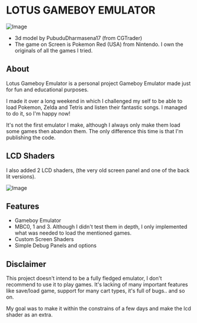 <!--
    This file is a part of Lotus Gameboy Emulator open source project.
    Copyright (c) 2024+ by Leo Rinato (aka Ariel Arias or Lotus) - All rights reserved.

    This software was written for educational purposes and uses the MIT license.

    Feel free to reach me out at leo.rinato@gmail.com
-->

# LOTUS GAMEBOY EMULATOR

![Image](https://i.gyazo.com/b42c2eb3120b571aa9924884d0a6b9d5.png)

* 3d model by PubuduDharmasena17 (from CGTrader)
* The game on Screen is Pokemon Red (USA) from Nintendo. I own the originals of all the games I tried.

## About

Lotus Gameboy Emulator is a personal project Gameboy Emulator made just for fun and educational purposes. 

I made it over a long weekend in which I challenged my self to be able to load Pokemon, Zelda and Tetris and listen their fantastic songs.
I managed to do it, so I'm happy now! 

It's not the first emulator I make, although I always only make them load some games then abandon them. The only difference this time is that I'm publishing the code.



## LCD Shaders

I also added 2 LCD shaders, (the very old screen panel and one of the back lit versions).

![Image](https://i.gyazo.com/4103f221a318761467aa68800250a798.png)


## Features

  - Gameboy Emulator
  - MBC0, 1 and 3. Although I didn't test them in depth, I only implemented what was needed to load the mentioned games.
  - Custom Screen Shaders
  - Simple Debug Panels and options

## Disclaimer

This project doesn't intend to be a fully fledged emulator, I don't recommend to use it to play games.
It's lacking of many important features like save/load game, support for many cart types, it's full of bugs.. and so on.

My goal was to make it within the constrains of a few days and make the lcd shader as an extra.